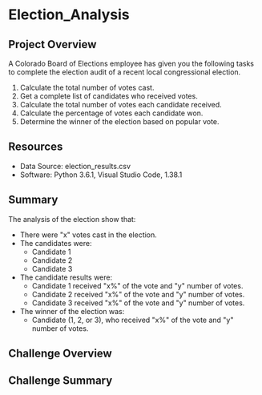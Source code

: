# Election_Analysis

## Project Overview
A Colorado Board of Elections employee has given you the following tasks to complete the election audit of a recent local congressional election.

1. Calculate the total number of votes cast. 
2. Get a complete list of candidates who received votes. 
3. Calculate the total number of votes each candidate received. 
4. Calculate the percentage of votes each candidate won. 
5. Determine the winner of the election based on popular vote.

## Resources
- Data Source: election_results.csv
- Software: Python 3.6.1, Visual Studio Code, 1.38.1

## Summary
The analysis of the election show that:
- There were "x" votes cast in the election. 
- The candidates were:
	- Candidate 1
	- Candidate 2
	- Candidate 3
- The candidate results were:
	- Candidate 1 received "x%" of the vote and "y" number of votes.
	- Candidate 2 received "x%" of the vote and "y" number of votes.
	- Candidate 3 received "x%" of the vote and "y" number of votes.
- The winner of the election was:
	- Candidate (1, 2, or 3), who received "x%" of the vote and "y" number of votes.

## Challenge Overview

## Challenge Summary
















